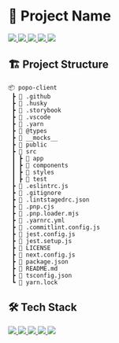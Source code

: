 # 🚀 Project Name

<a href="https://github.com/JaeMeDev/homework-boilerplate/actions/workflows/ci.yml">
  <img src="https://img.shields.io/github/actions/workflow/status/JaeMeDev/homework-boilerplate/ci.yml?branch=main&label=CI&logo=GitHub&style=flat-square" />
</a>

<a href="https://codecov.io/gh/JaeMeDev/homework-boilerplate">
  <img src="https://codecov.io/gh/JaeMeDev/homework-boilerplate/branch/main/graph/badge.svg?token=PW2VBH7UQL"/>
</a>

<a href="https://main--646abfe84814fa6f70e7560f.chromatic.com">
  <img src="https://raw.githubusercontent.com/storybooks/brand/master/badge/badge-storybook.svg">
</a>


<a href="https://github.com/JaeMeDev/homework-boilerplate/blob/main/LICENSE">
  <img src="https://img.shields.io/github/license/JaeMeDev/homework-boilerplate?style=flat-square">
</a>

<a href="#">
  <img src="https://img.shields.io/github/repo-size/JaeMeDev/homework-boilerplate?logo=yarn&style=flat-square">
</a>

## 🏗 Project Structure

```
📦 popo-client
 ┣ 📂 .github
 ┣ 📂 .husky
 ┣ 📂 .storybook
 ┣ 📂 .vscode 
 ┣ 📂 .yarn
 ┣ 📂 @types
 ┣ 📂 __mocks__
 ┣ 📂 public
 ┣ 📂 src
 ┃ ┣ 📂 app
 ┃ ┣ 📂 components
 ┃ ┣ 📂 styles
 ┃ ┣ 📂 test
 ┣ 📜 .eslintrc.js
 ┣ 📜 .gitignore
 ┣ 📜 .lintstagedrc.json
 ┣ 📜 .pnp.cjs
 ┣ 📜 .pnp.loader.mjs
 ┣ 📜 .yarnrc.yml
 ┣ 📜 .commitlint.config.js
 ┣ 📜 jest.config.js
 ┣ 📜 jest.setup.js
 ┣ 📜 LICENSE
 ┣ 📜 next.config.js
 ┣ 📜 package.json
 ┣ 📜 README.md
 ┣ 📜 tsconfig.json
 ┗ 📜 yarn.lock
```

## 🛠 Tech Stack

<a href="#">
  <img src="https://img.shields.io/github/package-json/dependency-version/JaeMeDev/homework-boilerplate/next?logo=next.js&style=for-the-badge">
</a>
<a href="#">
  <img src="https://img.shields.io/github/package-json/dependency-version/JaeMeDev/homework-boilerplate/react?logo=react&style=for-the-badge">
</a>
<a href="#">
  <img src="https://img.shields.io/github/package-json/dependency-version/JaeMeDev/homework-boilerplate/styled-components?logo=styled-components&label=styled-components&style=for-the-badge">
</a>
<a href="#">
  <img src="https://img.shields.io/github/package-json/dependency-version/JaeMeDev/homework-boilerplate/dev/jest?logo=jest&logoColor=%23C21325&style=for-the-badge">
</a>
<a href="#">
    <img src="https://img.shields.io/github/package-json/dependency-version/JaeMeDev/homework-boilerplate/dev/storybook?logo=storybook&style=for-the-badge">
</a>
